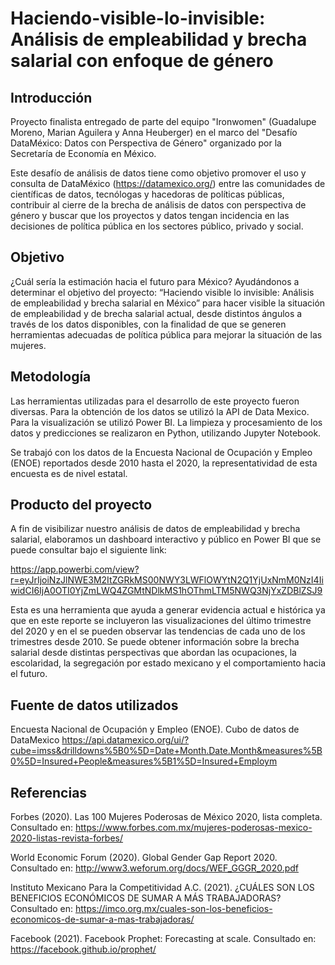 # Haciendo-visible-lo-invisible: Análisis de empleabilidad y brecha salarial con enfoque de género

## Introducción

Proyecto finalista entregado de parte del equipo "Ironwomen" (Guadalupe Moreno, Marian Aguilera y Anna Heuberger) en el marco del "Desafío DataMéxico: Datos con Perspectiva de Género" organizado por la Secretaría de Economía en México.

Este desafío de análisis de datos tiene como objetivo promover el uso y consulta de DataMéxico (https://datamexico.org/) entre las comunidades de científicas de datos, tecnólogas y hacedoras de políticas públicas, contribuir al cierre de la brecha de análisis de datos con perspectiva de género y buscar que los proyectos y datos tengan incidencia en las decisiones de política pública en los sectores público, privado y social.

## Objetivo

¿Cuál sería la estimación hacia el futuro para México? Ayudándonos a determinar el objetivo del proyecto: “Haciendo visible lo invisible: Análisis de empleabilidad y brecha salarial en México” para hacer visible la situación de empleabilidad y de brecha salarial actual, desde distintos ángulos a través de los datos disponibles, con la finalidad de
que se generen herramientas adecuadas de política pública para mejorar la situación de las mujeres.

## Metodología

Las herramientas utilizadas para el desarrollo de este proyecto fueron diversas. Para la obtención de los datos se utilizó la API de Data Mexico. Para la visualización se utilizó Power BI. La limpieza y procesamiento de los datos y predicciones se realizaron en Python, utilizando Jupyter Notebook.

Se trabajó con los datos de la Encuesta Nacional de Ocupación y Empleo (ENOE) reportados desde 2010 hasta el 2020, la representatividad de esta encuesta es de nivel estatal.

## Producto del proyecto

A fin de visibilizar nuestro análisis de datos de empleabilidad y brecha salarial, elaboramos un dashboard interactivo y público en Power BI que se puede consultar bajo el siguiente link:

https://app.powerbi.com/view?r=eyJrIjoiNzJlNWE3M2ItZGRkMS00NWY3LWFlOWYtN2Q1YjUxNmM0NzI4IiwidCI6IjA0OTI0YjZmLWQ4ZGMtNDlkMS1hOThmLTM5NWQ3NjYxZDBlZSJ9

Esta es una herramienta que ayuda a generar evidencia actual e histórica ya que en este reporte se incluyeron las visualizaciones del último trimestre del 2020 y en el se pueden observar las tendencias de cada uno de los trimestres desde 2010. Se puede obtener información sobre la brecha salarial desde distintas perspectivas que abordan las ocupaciones, la escolaridad, la segregación por estado mexicano y el comportamiento hacia el futuro.

## Fuente de datos utilizados

Encuesta Nacional de Ocupación y Empleo (ENOE). Cubo de datos de DataMexico
https://api.datamexico.org/ui/?cube=imss&drilldowns%5B0%5D=Date+Month.Date.Month&measures%5B0%5D=Insured+People&measures%5B1%5D=Insured+Employm

## Referencias

Forbes (2020). Las 100 Mujeres Poderosas de México 2020, lista completa. Consultado en:
https://www.forbes.com.mx/mujeres-poderosas-mexico-2020-listas-revista-forbes/

World Economic Forum (2020). Global Gender Gap Report 2020. Consultado en:
http://www3.weforum.org/docs/WEF_GGGR_2020.pdf

Instituto Mexicano Para la Competitividad A.C. (2021). ¿CUÁLES SON LOS BENEFICIOS
ECONÓMICOS DE SUMAR A MÁS TRABAJADORAS? Consultado en:
https://imco.org.mx/cuales-son-los-beneficios-economicos-de-sumar-a-mas-trabajadoras/

Facebook (2021). Facebook Prophet: Forecasting at scale. Consultado en:
https://facebook.github.io/prophet/
